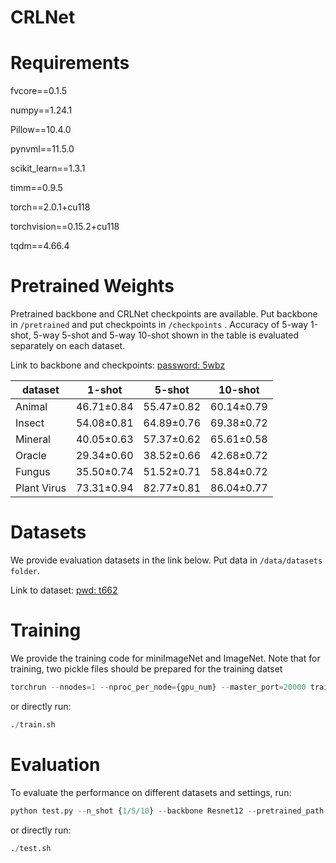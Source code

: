 # CRLNet

# Requirements
fvcore==0.1.5
 
numpy==1.24.1
 
Pillow==10.4.0
 
pynvml==11.5.0
 
scikit_learn==1.3.1
 
timm==0.9.5
 
torch==2.0.1+cu118
 
torchvision==0.15.2+cu118
 
tqdm==4.66.4
# Pretrained Weights
Pretrained backbone and CRLNet checkpoints are available. Put backbone in  `/pretrained` and put checkpoints in `/checkpoints` . Accuracy of 5-way 1-shot, 5-way 5-shot and 5-way 10-shot shown in the table is evaluated separately on each dataset. 

Link to backbone and checkpoints: [password: 5wbz ](https://pan.baidu.com/s/1Q3ICj3zaJIldKg6DQfh68g)

| dataset | 1-shot | 5-shot | 10-shot |
| ------- | ------ | ------ | ------- |
| Animal | 46.71±0.84| 55.47±0.82|60.14±0.79 |
| Insect |54.08±0.81 | 64.89±0.76 | 69.38±0.72 |
| Mineral| 40.05±0.63 |57.37±0.62 | 65.61±0.58 |
| Oracle | 29.34±0.60 | 38.52±0.66 | 42.68±0.72 |
| Fungus | 35.50±0.74 | 51.52±0.71 | 58.84±0.72 |
| Plant Virus| 73.31±0.94 | 82.77±0.81 | 86.04±0.77 |


# Datasets
We provide evaluation datasets in the link below. Put data in `/data/datasets folder`.

Link to dataset: [pwd: t662](https://pan.baidu.com/s/1ldjhuK0DFIDogmLctVPM6w)



# Training
We provide the training code for miniImageNet and ImageNet. Note that for training, two pickle files should be prepared for the training datset

~~~python
torchrun --nnodes=1 --nproc_per_node={gpu_num} --master_port=20000 train.py  --image_size 224 --train_bsz 80 --epochs 100 --backbone Resnet12 --train_dataset {ImageNet/miniImageNet} --lr 1e-3  
~~~
or directly run:
~~~python
./train.sh
~~~

# Evaluation
To evaluate the performance on different datasets and settings, run:
~~~python
python test.py --n_shot {1/5/10} --backbone Resnet12 --pretrained_path path_to_pretrained_model --load path_to_checkpoint --eval_dataset dataset_name  --eval_episodes 600 --gpu gpu_id
~~~
or directly run:
~~~python
./test.sh
~~~

